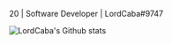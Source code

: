 20 | Software Developer | LordCaba#9747

![LordCaba's Github stats](https://github-readme-stats.vercel.app/api?username=LordCaba&theme=highcontrast&show_icons=true&bg_color=1C1B25&title_color=6A97EA&icon_color=BA72CF&text_color=42BD9D&count_private=true)
